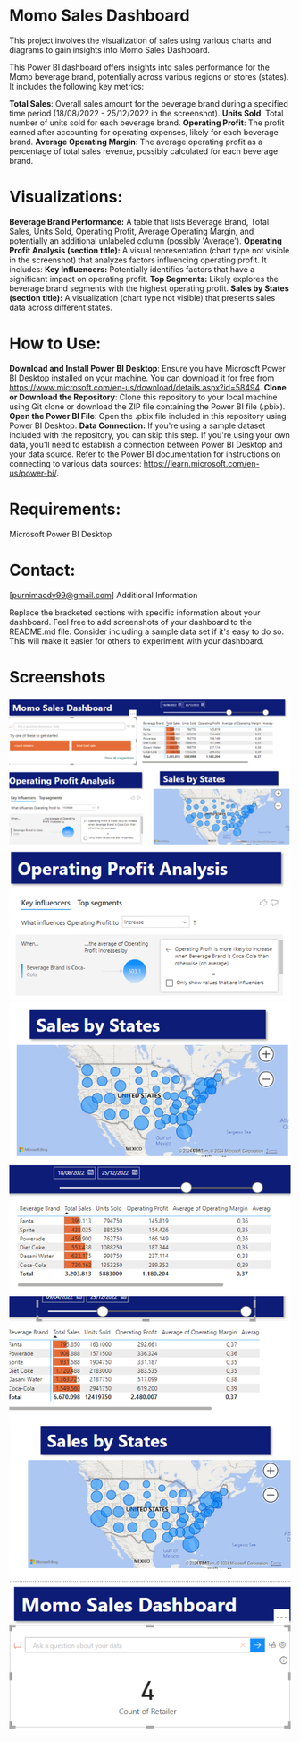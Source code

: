 # Momo Sales Dashboard

This project involves the visualization of sales using various charts and diagrams to gain insights into Momo Sales Dashboard.

This Power BI dashboard offers insights into sales performance for the Momo beverage brand, potentially across various regions or stores (states). It includes the following key metrics:

**Total Sales**: Overall sales amount for the beverage brand during a specified time period (18/08/2022 - 25/12/2022 in the screenshot).
**Units Sold**: Total number of units sold for each beverage brand.
**Operating Profit**: The profit earned after accounting for operating expenses, likely for each beverage brand.
**Average Operating Margin**: The average operating profit as a percentage of total sales revenue, possibly calculated for each beverage brand.

# Visualizations:

**Beverage Brand Performance:** A table that lists Beverage Brand, Total Sales, Units Sold, Operating Profit, Average Operating Margin, and potentially an additional unlabeled column (possibly 'Average').
**Operating Profit Analysis (section title):** A visual representation (chart type not visible in the screenshot) that analyzes factors influencing operating profit. It includes:
**Key Influencers:** Potentially identifies factors that have a significant impact on operating profit.
**Top Segments:** Likely explores the beverage brand segments with the highest operating profit.
**Sales by States (section title):** A visualization (chart type not visible) that presents sales data across different states.

# How to Use:

**Download and Install Power BI Desktop**: Ensure you have Microsoft Power BI Desktop installed on your machine. You can download it for free from https://www.microsoft.com/en-us/download/details.aspx?id=58494.
**Clone or Download the Repository**: Clone this repository to your local machine using Git clone or download the ZIP file containing the Power BI file (.pbix).
**Open the Power BI File**: Open the .pbix file included in this repository using Power BI Desktop.
**Data Connection:**
If you're using a sample dataset included with the repository, you can skip this step.
If you're using your own data, you'll need to establish a connection between Power BI Desktop and your data source. Refer to the Power BI documentation for instructions on connecting to various data sources: https://learn.microsoft.com/en-us/power-bi/.

# Requirements:

Microsoft Power BI Desktop

# Contact:

[purnimacdy99@gmail.com]
Additional Information

Replace the bracketed sections with specific information about your dashboard.
Feel free to add screenshots of your dashboard to the README.md file.
Consider including a sample data set if it's easy to do so. This will make it easier for others to experiment with your dashboard.
# Screenshots

![Screenshot of overall dashboard](screenshot/Screenshot%202024-04-09%20220816.png)
![Operating Profit Analysis](screenshot/Screenshot%202024-04-09%20220835.png)
![Sales by States](screenshot/Screenshot%202024-04-09%20220849.png)
![Sales datas filter by Dates](screenshot/Screenshot%202024-04-09%20220900.png)
![Sales datas with map of states](screenshot/Screenshot%202024-04-09%20220920.png)
![Count of Retailer](screenshot/Screenshot%202024-04-09%20220946.png)







